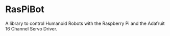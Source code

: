 # RasPiBot
A library to control Humanoid Robots with the Raspberry Pi and the Adafruit 16 Channel Servo Driver.
